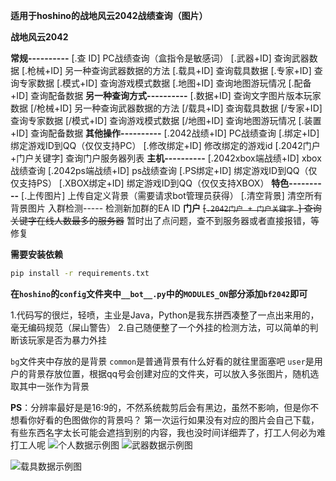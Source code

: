 **适用于hoshino的战地风云2042战绩查询（图片）**

**战地风云2042**

**常规----------**
[.查  ID]  PC战绩查询（盒指令是敏感词）
[.武器+ID] 查询武器数据
[.枪械+ID] 另一种查询武器数据的方法
[.载具+ID] 查询载具数据
[.专家+ID] 查询专家数据
[.模式+ID] 查询游戏模式数据
[.地图+ID] 查询地图游玩情况
[.配备+ID] 查询配备数据
**另一种查询方式----------**
[.数据+ID] 查询文字图片版本玩家数据
[/枪械+ID] 另一种查询武器数据的方法
[/载具+ID] 查询载具数据
[/专家+ID] 查询专家数据
[/模式+ID] 查询游戏模式数据
[/地图+ID] 查询地图游玩情况
[.装置+ID] 查询配备数据
**其他操作----------**
[.2042战绩+ID] PC战绩查询
[.绑定+ID] 绑定游戏ID到QQ（仅仅支持PC）
[.修改绑定+ID] 修改绑定的游戏id
[.2042门户+门户关键字] 查询门户服务器列表
**主机----------**
[.2042xbox端战绩+ID] xbox战绩查询
[.2042ps端战绩+ID] ps战绩查询
[.PS绑定+ID] 绑定游戏ID到QQ（仅仅支持PS）
[.XBOX绑定+ID] 绑定游戏ID到QQ（仅仅支持XBOX）
**特色----------**
[.上传图片] 上传自定义背景（需要请求bot管理员获得）
[.清空背景] 清空所有背景图片
入群检测-----
检测新加群的EA ID
****门户****
~~[`.2042门户 + 门户关键字 `] 查询关键字在线人数最多的服务器~~ 暂时出了点问题，查不到服务器或者直接报错，等修复

**需要安装依赖**

```bash
pip install -r requirements.txt
```

**在`hoshino`的`config`文件夹中`__bot__.py`中的`MODULES_ON`部分添加`bf2042`即可**

1.代码写的很烂，轻喷，主业是Java，Python是我东拼西凑整了一点出来用的，毫无编码规范（屎山警告）
2.自己随便整了一个外挂的检测方法，可以简单的判断该玩家是否为暴力外挂

`bg`文件夹中存放的是背景
`common`是普通背景有什么好看的就往里面塞吧
`user`是用户的背景存放位置，根据qq号会创建对应的文件夹，可以放入多张图片，随机选取其中一张作为背景

**PS**：分辨率最好是是16:9的，不然系统裁剪后会有黑边，虽然不影响，但是你不想看你好看的色图做你的背景吗？
第一次运行如果没有对应的图片会自己下载，有些东西名字太长可能会遮挡到别的内容，我也没时间详细弄了，打工人何必为难打工人呢
![个人数据示例图](https://file.sansenhoshi.top/my-image/20240112/0b5681d1981444efa015761723b766ff.png)
![武器数据示例图](https://file.sansenhoshi.top/my-image/20240112/c75a72f9f5e7442c88ff9af3a6d68aba.png)

![载具数据示例图](https://file.sansenhoshi.top/my-image/20240112/6fd1e0e3fe1543dd93895981f7e37ef7.png)